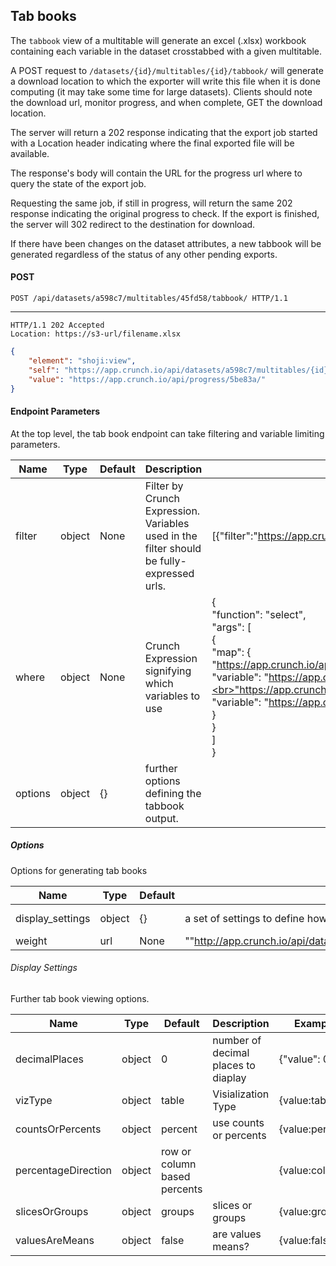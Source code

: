## Tab books

The `tabbook` view of a multitable will generate an excel (.xlsx) workbook 
containing each variable in the dataset crosstabbed with a given multitable. 

A POST request to `/datasets/{id}/multitables/{id}/tabbook/` will generate a download 
location to which the exporter will write this file when it is done computing 
(it may take some time for large datasets). Clients should note the download url, 
monitor progress, and when complete, GET the download location.
 
The server will return a 202 response indicating that the export job started with
a Location header indicating where the final exported file will be available.

The response's body will contain the URL for the progress url where to query
the state of the export job.

Requesting the same job, if still in progress, will return the same 202 response 
indicating the original progress to check. If the export is finished, the server
will 302 redirect to the destination for download.

If there have been changes on the dataset attributes, a new tabbook will be
generated regardless of the status of any other pending exports.
 

#### POST

```http
POST /api/datasets/a598c7/multitables/45fd58/tabbook/ HTTP/1.1
```

----


```http
HTTP/1.1 202 Accepted
Location: https://s3-url/filename.xlsx
```

```json
{
    "element": "shoji:view",
    "self": "https://app.crunch.io/api/datasets/a598c7/multitables/{id}/tabbook/",
    "value": "https://app.crunch.io/api/progress/5be83a/"
}
```

#### Endpoint Parameters

At the top level, the tab book endpoint can take filtering and variable limiting parameters.

Name | Type | Default | Description | Example
------ | ---- | ------- | ----------- | ------------- 
filter | object | None | Filter by Crunch Expression.  Variables used in the filter should be fully-expressed urls. | [{"filter":"https://app.crunch.io/api/datasets/45fc0d5ca0a945dab7d05444efa3310a/filters/5f14133582f34b8b85b408830f4b4a9b/"}]
where  | object | None | Crunch Expression signifying which variables to use |{<br>"function": "select",<br>"args": [<br>{<br>"map": {<br>"https://app.crunch.io/api/datasets/45fc0d5ca0a945dab7d05444efa3310a/variables/000004/": {<br>"variable": "https://app.crunch.io/api/datasets/45fc0d5ca0a945dab7d05444efa3310a/variables/000004/"<br>},<br>"https://app.crunch.io/api/datasets/45fc0d5ca0a945dab7d05444efa3310a/variables/000003/": {<br>"variable": "https://app.crunch.io/api/datasets/45fc0d5ca0a945dab7d05444efa3310a/variables/000003/"<br>}<br>}<br>}<br>]<br>}
options| object | {}| further options defining the tabbook output.



##### Options
Options for generating tab books

Name | Type | Default | Description | Example
------ | ---- | ------- | ----------- | ------------- 
display_settings | object | {} | a set of settings to define how the output should be displayed | See Below.
weight | url | None| ""http://app.crunch.io/api/datasets/45fc0d5ca0a945dab7d05444efa3310a/variables/5f14133582f34b8b85b408830f4b4a9b/"


###### Display Settings

Further tab book viewing options.

Name | Type | Default | Description | Example
------ | ---- | ------- | ----------- | ------------- 
decimalPlaces| object | 0 | number of decimal places to diaplay| {"value": 0}
vizType| object |table|Visialization Type|{value:table},
countsOrPercents| object |percent| use counts or percents|{value:percent}
percentageDirection| object |row or column based percents||{value:colPct}
slicesOrGroups| object |groups| slices or groups |{value:groups}
valuesAreMeans| object |false| are values means? |{value:false}
